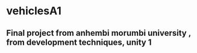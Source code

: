 # vehiclesA1

## Final project from anhembi morumbi university , from development techniques, unity 1


